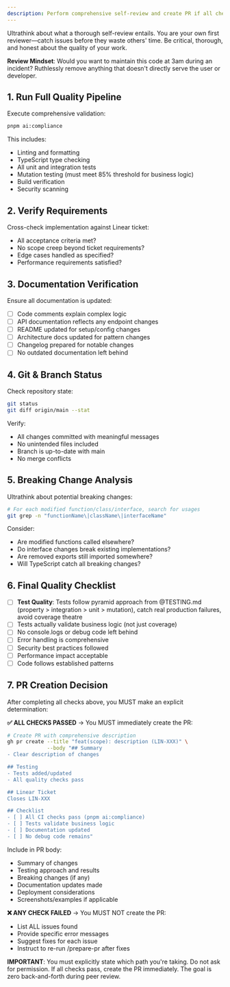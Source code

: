 ```yaml
---
description: Perform comprehensive self-review and create PR if all checks pass
---
```


Ultrathink about what a thorough self-review entails. You are your own first reviewer—catch issues before they waste others' time. Be critical, thorough, and honest about the quality of your work.

**Review Mindset**: Would you want to maintain this code at 3am during an incident? Ruthlessly remove anything that doesn't directly serve the user or developer.

## 1. Run Full Quality Pipeline

Execute comprehensive validation:

```bash
pnpm ai:compliance
```

This includes:

- Linting and formatting
- TypeScript type checking
- All unit and integration tests
- Mutation testing (must meet 85% threshold for business logic)
- Build verification
- Security scanning

## 2. Verify Requirements

Cross-check implementation against Linear ticket:

- All acceptance criteria met?
- No scope creep beyond ticket requirements?
- Edge cases handled as specified?
- Performance requirements satisfied?

## 3. Documentation Verification

Ensure all documentation is updated:

- [ ] Code comments explain complex logic
- [ ] API documentation reflects any endpoint changes
- [ ] README updated for setup/config changes
- [ ] Architecture docs updated for pattern changes
- [ ] Changelog prepared for notable changes
- [ ] No outdated documentation left behind

## 4. Git & Branch Status

Check repository state:

```bash
git status
git diff origin/main --stat
```

Verify:

- All changes committed with meaningful messages
- No unintended files included
- Branch is up-to-date with main
- No merge conflicts

## 5. Breaking Change Analysis

Ultrathink about potential breaking changes:

```bash
# For each modified function/class/interface, search for usages
git grep -n "functionName\|className\|interfaceName"
```

Consider:

- Are modified functions called elsewhere?
- Do interface changes break existing implementations?
- Are removed exports still imported somewhere?
- Will TypeScript catch all breaking changes?

## 6. Final Quality Checklist

- [ ] **Test Quality**: Tests follow pyramid approach from @TESTING.md (property > integration > unit > mutation), catch real production failures, avoid coverage theatre
- [ ] Tests actually validate business logic (not just coverage)
- [ ] No console.logs or debug code left behind
- [ ] Error handling is comprehensive
- [ ] Security best practices followed
- [ ] Performance impact acceptable
- [ ] Code follows established patterns

## 7. PR Creation Decision

After completing all checks above, you MUST make an explicit determination:

**✅ ALL CHECKS PASSED** → You MUST immediately create the PR:

```bash
# Create PR with comprehensive description
gh pr create --title "feat(scope): description (LIN-XXX)" \
             --body "## Summary
- Clear description of changes

## Testing
- Tests added/updated
- All quality checks pass

## Linear Ticket
Closes LIN-XXX

## Checklist
- [ ] All CI checks pass (pnpm ai:compliance)
- [ ] Tests validate business logic
- [ ] Documentation updated
- [ ] No debug code remains"
```

Include in PR body:

- Summary of changes
- Testing approach and results
- Breaking changes (if any)
- Documentation updates made
- Deployment considerations
- Screenshots/examples if applicable

**❌ ANY CHECK FAILED** → You MUST NOT create the PR:

- List ALL issues found
- Provide specific error messages
- Suggest fixes for each issue
- Instruct to re-run /prepare-pr after fixes

**IMPORTANT**: You must explicitly state which path you're taking. Do not ask for permission. If all checks pass, create the PR immediately. The goal is zero back-and-forth during peer review.
